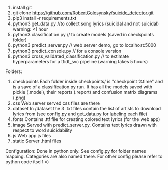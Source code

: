 1. install git
2. git clone https://github.com/RobertGolosynsky/suicide_detector.git
3. pip3 install -r requirements.txt
4. python3 get_data.py //to collect song lyrics (suicidal and not suicidal) warning: <1 hour
5. python3 classification.py // to create models (saved in checkpoints folder)
6. python3 predict_server.py // web server demo, go to localhost:5000
7. python3 predict_console.py // for a console version
8. python3 cross_validated_classification.py // to extimate hyperparameters for a tfidf_svc pipeline (warning takes 5 hours)
 
Folders:
1. checkpoints
	Each folder inside checkpoints/ is "checkpoint %time" and is a save of a classification.py run.
	It has all the models saved with pickle (.model), their reports (.report) and confusion matrix diagrams (.png)
2. css
	Web server served css files are there
3. dataset 
	In /dataset the 3 .txt files contain the list of artists to download lyrics from (see config.py and get_data.py for labeling each file)
4. fonts
	Contains .ttf file for creating colored text lyrics (for the web app)
5. image
	Served with predict_server.py. Contains text lyrics drawn with respect to word suicidability
6. js
	Web app js files 
7. static
	Server .html files


Configuration:
	Done in python only. See config.py for folder names mapping. Categories are also named there.
	For other config please refer to python code itself =)